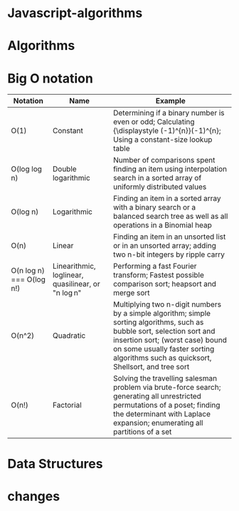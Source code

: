 # Javascript-algorithms
# Algorithms
# Big O notation
| Notation | Name | Example |
| --- | --- | --- |
| O(1) | Constant | Determining if a binary number is even or odd; Calculating {\displaystyle (-1)^{n}}(-1)^{n}; Using a constant-size lookup table | 
| O(log log n)| Double logarithmic | Number of comparisons spent finding an item using interpolation search in a sorted array of uniformly distributed values |
| O(log n)| Logarithmic | Finding an item in a sorted array with a binary search or a balanced search tree as well as all operations in a Binomial heap |
| O(n)| Linear | Finding an item in an unsorted list or in an unsorted array; adding two n-bit integers by ripple carry|
| O(n log n) === O(log n!)| Linearithmic, loglinear, quasilinear, or "n log n" | Performing a fast Fourier transform; Fastest possible comparison sort; heapsort and merge sort|
| O(n^2)| Quadratic | Multiplying two n-digit numbers by a simple algorithm; simple sorting algorithms, such as bubble sort, selection sort and insertion sort; (worst case) bound on some usually faster sorting algorithms such as quicksort, Shellsort, and tree sort |
| O(n!)| Factorial | Solving the travelling salesman problem via brute-force search; generating all unrestricted permutations of a poset; finding the determinant with Laplace expansion; enumerating all partitions of a set |
# Data Structures
# changes

